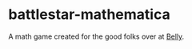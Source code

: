 battlestar-mathematica
======================

A math game created for the good folks over at [Belly](https://bellycard.com/).
